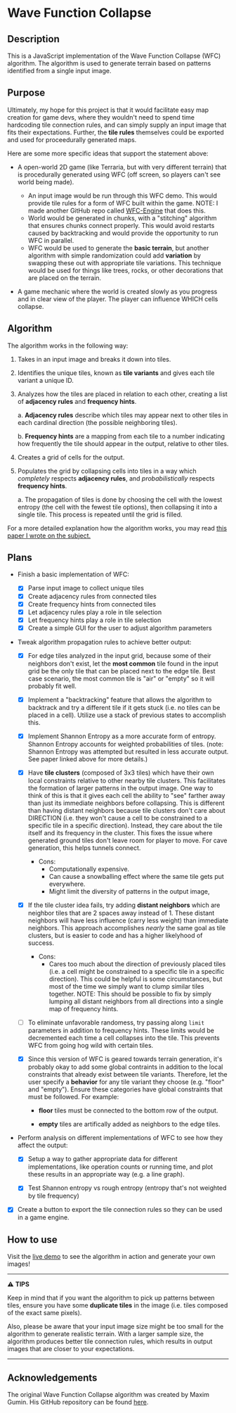 # Wave Function Collapse

## Description

This is a JavaScript implementation of the Wave Function Collapse (WFC) algorithm. The algorithm is used to generate terrain based on patterns identified from a single input image.

## Purpose

Ultimately, my hope for this project is that it would facilitate easy map creation for game devs, where they wouldn't need to spend time hardcoding tile connection rules, and can simply supply an input image that fits their expectations. Further, the **tile rules** themselves could be exported and used for proceedurally generated maps.

Here are some more specific ideas that support the statement above:

- A open-world 2D game (like Terraria, but with very different terrain) that is procedurally generated using WFC (off screen, so players can't see world being made).
  - An input image would be run through this WFC demo. This would provide tile rules for a form of WFC built within the game. NOTE: I made another GitHub repo called [WFC-Engine](https://github.com/NathanHinthorne/WFC-Engine) that does this.
  - World would be generated in chunks, with a "stitching" algorithm that ensures chunks connect properly. This would avoid restarts caused by backtracking and would provide the opportunity to run WFC in parallel.
  - WFC would be used to generate the **basic terrain**, but another algorithm with simple randomization could add **variation** by swapping these out with appropriate tile variations. This technique would be used for things like trees, rocks, or other decorations that are placed on the terrain.
  
- A game mechanic where the world is created slowly as you progress and in clear view of the player. The player can influence WHICH cells collapse.

## Algorithm

The algorithm works in the following way:

1. Takes in an input image and breaks it down into tiles.

2. Identifies the unique tiles, known as **tile variants** and gives each tile variant a unique ID.

3. Analyzes how the tiles are placed in relation to each other, creating a list of **adjacency rules** and **frequency hints**.

    a. **Adjacency rules** describe which tiles may appear next to other tiles in each cardinal direction (the possible neighboring tiles).

    b. **Frequency hints** are a mapping from each tile to a number indicating how frequently the tile should appear in the output, relative to other tiles.

4. Creates a grid of cells for the output.

5. Populates the grid by collapsing cells into tiles in a way which *completely* respects **adjacency rules**, and *probabilistically* respects **frequency hints**.

    a. The propagation of tiles is done by choosing the cell with the lowest entropy (the cell with the fewest tile options), then collapsing it into a single tile. This process is repeated until the grid is filled.

For a more detailed explanation how the algorithm works, you may read [this paper I wrote on the subject.](https://drive.google.com/file/d/1-WoEQ621dulmirr-kJOZsOoEZSxZ8T0e/view?usp=sharing)

## Plans

- Finish a basic implementation of WFC:
  - [x] Parse input image to collect unique tiles
  - [x] Create adjacency rules from connected tiles
  - [x] Create frequency hints from connected tiles
  - [x] Let adjacency rules play a role in tile selection
  - [x] Let frequency hints play a role in tile selection
  - [x] Create a simple GUI for the user to adjust algorithm parameters

- Tweak algorithm propagation rules to achieve better output:

  - [x] For edge tiles analyzed in the input grid, because some of their neighbors don't exist, let the **most common** tile found in the input grid be the only tile that can be placed next to the edge tile. Best case scenario, the most common tile is "air" or "empty" so it will probably fit well.
  
  - [x] Implement a "backtracking" feature that allows the algorithm to backtrack and try a different tile if it gets stuck (i.e. no tiles can be placed in a cell). Utilize use a stack of previous states to accomplish this.
  
  - [x] Implement Shannon Entropy as a more accurate form of entropy. Shannon Entropy accounts for weighted probabilities of tiles. (note: Shannon Entropy was attempted but resulted in less accurate output. See paper linked above for more details.)
  
  - [x] Have **tile clusters** (composed of 3x3 tiles) which have their own local constraints relative to other nearby tile clusters. This facilitates the formation of larger patterns in the output image. One way to think of this is that it gives each cell the ability to "see" farther away than just its immediate neighbors before collapsing. This is different than having distant neighbors because tile clusters don't care about DIRECTION (i.e. they won't cause a cell to be constrained to a specific tile in a specific direction). Instead, they care about the tile itself and its frequency in the cluster. This fixes the issue where generated ground tiles don't leave room for player to move. For cave generation, this helps tunnels connect.
    - Cons:
      - Computationally expensive.
      - Can cause a snowballing effect where the same tile gets put everywhere.
      - Might limit the diversity of patterns in the output image,
  
  - [x] If the tile cluster idea fails, try adding **distant neighbors** which are neighbor tiles that are 2 spaces away instead of 1. These distant neighbors will have less influence (carry less weight) than immediate neighbors. This approach accomplishes *nearly* the same goal as tile clusters, but is easier to code and has a higher likelyhood of success.
    - Cons:
      - Cares too much about the direction of previously placed tiles (i.e. a cell might be constrained to a specific tile in a specific direction). This could be helpful is some circumstances, but most of the time we simply want to clump similar tiles together. NOTE: This should be possible to fix by simply lumping all distant neighbors from all directions into a single map of frequency hints.

  - [ ] To eliminate unfavorable randomess, try passing along `limit` parameters in addition to frequency hints. These limits would be decremented each time a cell collapses into the tile. This prevents WFC from going hog wild with certain tiles.
  
  - [x] Since this version of WFC is geared towards terrain generation, it's probably okay to add some global contraints in addition to the local constraints that already exist between tile variants. Therefore, let the user specify a **behavior** for any tile variant they choose (e.g. "floor" and "empty"). Ensure these categories have global constraints that must be followed. For example:
  
    - **floor** tiles must be connected to the bottom row of the output.
  
    - **empty** tiles are artifically added as neighbors to the edge tiles.

- Perform analysis on different implementations of WFC to see how they affect the output:

  - [x] Setup a way to gather appropriate data for different implementations, like operation counts or running time, and plot these results in an appropriate way (e.g. a line graph).
  
  - [x] Test Shannon entropy vs rough entropy (entropy that's not weighted by tile frequency)

- [x] Create a button to export the tile connection rules so they can be used in a game engine.

## How to use

Visit the [live demo](https://nathanhinthorne.github.io/Wave-Function-Collapse/) to see the algorithm in action and generate your own images!

---
:warning: **TIPS**

Keep in mind that if you want the algorithm to pick up patterns between tiles, ensure you have some **duplicate tiles** in the image (i.e. tiles composed of the exact same pixels).

Also, please be aware that your input image size might be too small for the algorithm to generate realistic terrain. With a larger sample size, the algorithm produces better tile connection rules, which results in output images that are closer to your expectations.

---

## Acknowledgements

The original Wave Function Collapse algorithm was created by Maxim Gumin. His GitHub repository can be found [here](https://github.com/mxgmn/WaveFunctionCollapse).
